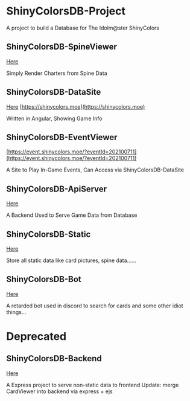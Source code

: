 # ShinyColorsDB-Project
A project to build a Database for The Idolm@ster ShinyColors

## ShinyColorsDB-SpineViewer
[Here](https://github.com/ShinyColorsDB/ShinyColorsDB-SpineViewer)

Simply Render Charters from Spine Data

## ShinyColorsDB-DataSite
[Here](https://github.com/ShinyColorsDB/ShinyColorsDB-DataSite)
[https://shinycolors.moe](https://shinycolors.moe)

Written in Angular, Showing Game Info

## ShinyColorsDB-EventViewer
[https://event.shinycolors.moe/?eventId=202100711](https://event.shinycolors.moe/?eventId=202100711)

A Site to Play In-Game Events, Can Access via ShinyColorsDB-DataSite

## ShinyColorsDB-ApiServer
[Here](https://github.com/ShinyColorsDB/ShinyColorsDB-ApiServer)

A Backend Used to Serve Game Data from Database

## ShinyColorsDB-Static
[Here](https://github.com/ShinyColorsDB/ShinyColorsDB-Static)

Store all static data like card pictures, spine data......

## ShinyColorsDB-Bot
[Here](https://github.com/ShinyColorsDB/ShinyColorsDB-Bot)

A retarded bot used in discord to search for cards and some other idiot things...


# Deprecated

## ShinyColorsDB-Backend
[Here](https://github.com/ShinyColorsDB/ShinyColorsDB-BackEnd)

A Express project to serve non-static data to frontend
Update: merge CardViewer into backend via express + ejs
